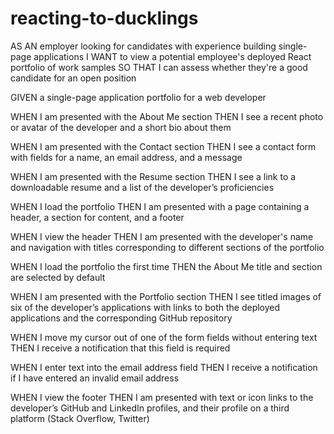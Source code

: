 ﻿# reacting-to-ducklings
 
AS AN employer looking for candidates with experience building single-page applications
I WANT to view a potential employee's deployed React portfolio of work samples
SO THAT I can assess whether they're a good candidate for an open position

GIVEN a single-page application portfolio for a web developer


<!-- EASY TO DO -->
WHEN I am presented with the About Me section
THEN I see a recent photo or avatar of the developer and a short bio about them

WHEN I am presented with the Contact section
THEN I see a contact form with fields for a name, an email address, and a message

WHEN I am presented with the Resume section
THEN I see a link to a downloadable resume and a list of the developer’s proficiencies




WHEN I load the portfolio
THEN I am presented with a page containing a header, a section for content, and a footer


WHEN I view the header
THEN I am presented with the developer's name and navigation with titles corresponding to different sections of the portfolio


<!-- WHEN I view the navigation titles
THEN I am presented with the titles About Me, Portfolio, Contact, and Resume, and the title corresponding to the current section is highlighted -->


<!-- WHEN I click on a navigation title
THEN I am presented with the corresponding section below the navigation without the page reloading and that title is highlighted -->


WHEN I load the portfolio the first time
THEN the About Me title and section are selected by default


WHEN I am presented with the Portfolio section
THEN I see titled images of six of the developer’s applications with links to both the deployed applications and the corresponding GitHub repository


WHEN I move my cursor out of one of the form fields without entering text
THEN I receive a notification that this field is required


WHEN I enter text into the email address field
THEN I receive a notification if I have entered an invalid email address


WHEN I view the footer
THEN I am presented with text or icon links to the developer’s GitHub and LinkedIn profiles, and their profile on a third platform (Stack Overflow, Twitter) 
